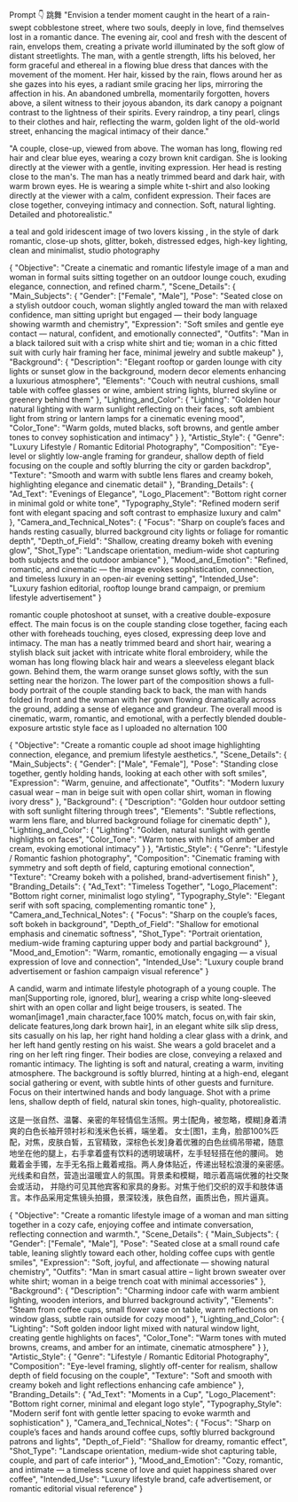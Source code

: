 Prompt 👇 
跳舞
"Envision a tender moment caught in the heart of a rain-swept cobblestone street, where two souls, deeply in love, find themselves lost in a romantic dance. The evening air, cool and fresh with the descent of rain, envelops them, creating a private world illuminated by the soft glow of distant streetlights. The man, with a gentle strength, lifts his beloved, her form graceful and ethereal in a flowing blue dress that dances with the movement of the moment. Her hair, kissed by the rain, flows around her as she gazes into his eyes, a radiant smile gracing her lips, mirroring the affection in his. An abandoned umbrella, momentarily forgotten, hovers above, a silent witness to their joyous abandon, its dark canopy a poignant contrast to the lightness of their spirits. Every raindrop, a tiny pearl, clings to their clothes and hair, reflecting the warm, golden light of the old-world street, enhancing the magical intimacy of their dance."




"A couple, close-up, viewed from above. The woman has long, flowing red hair and clear blue eyes, wearing a cozy brown knit cardigan. She is looking directly at the viewer with a gentle, inviting expression. Her head is resting close to the man's. The man has a neatly trimmed beard and dark hair, with warm brown eyes. He is wearing a simple white t-shirt and also looking directly at the viewer with a calm, confident expression. Their faces are close together, conveying intimacy and connection. Soft, natural lighting. Detailed and photorealistic."


a teal and gold iridescent image of two lovers kissing , in the style of dark romantic, close-up shots, glitter, bokeh, distressed edges, high-key lighting, clean and minimalist, studio photography


{
  "Objective": "Create a cinematic and romantic lifestyle image of a man and woman in formal suits sitting together on an outdoor lounge couch, exuding elegance, connection, and refined charm.",
  "Scene_Details": {
    "Main_Subjects": {
      "Gender": ["Female", "Male"],
      "Pose": "Seated close on a stylish outdoor couch, woman slightly angled toward the man with relaxed confidence, man sitting upright but engaged — their body language showing warmth and chemistry",
      "Expression": "Soft smiles and gentle eye contact — natural, confident, and emotionally connected",
      "Outfits": "Man in a black tailored suit with a crisp white shirt and tie; woman in a chic fitted suit with curly hair framing her face, minimal jewelry and subtle makeup"
    },
    "Background": {
      "Description": "Elegant rooftop or garden lounge with city lights or sunset glow in the background, modern decor elements enhancing a luxurious atmosphere",
      "Elements": "Couch with neutral cushions, small table with coffee glasses or wine, ambient string lights, blurred skyline or greenery behind them"
    },
    "Lighting_and_Color": {
      "Lighting": "Golden hour natural lighting with warm sunlight reflecting on their faces, soft ambient light from string or lantern lamps for a cinematic evening mood",
      "Color_Tone": "Warm golds, muted blacks, soft browns, and gentle amber tones to convey sophistication and intimacy"
    }
  },
  "Artistic_Style": {
    "Genre": "Luxury Lifestyle / Romantic Editorial Photography",
    "Composition": "Eye-level or slightly low-angle framing for grandeur, shallow depth of field focusing on the couple and softly blurring the city or garden backdrop",
    "Texture": "Smooth and warm with subtle lens flares and creamy bokeh, highlighting elegance and cinematic detail"
  },
  "Branding_Details": {
    "Ad_Text": "Evenings of Elegance",
    "Logo_Placement": "Bottom right corner in minimal gold or white tone",
    "Typography_Style": "Refined modern serif font with elegant spacing and soft contrast to emphasize luxury and calm"
  },
  "Camera_and_Technical_Notes": {
    "Focus": "Sharp on couple’s faces and hands resting casually, blurred background city lights or foliage for romantic depth",
    "Depth_of_Field": "Shallow, creating dreamy bokeh with evening glow",
    "Shot_Type": "Landscape orientation, medium-wide shot capturing both subjects and the outdoor ambiance"
  },
  "Mood_and_Emotion": "Refined, romantic, and cinematic — the image evokes sophistication, connection, and timeless luxury in an open-air evening setting",
  "Intended_Use": "Luxury fashion editorial, rooftop lounge brand campaign, or premium lifestyle advertisement"
}

romantic couple photoshoot at sunset, with a creative double-exposure effect. The main focus is on the couple standing close together, facing each other with foreheads touching, eyes closed, expressing deep love and intimacy. The man has a neatly trimmed beard and short hair, wearing a stylish black suit jacket with intricate white floral embroidery, while the woman has long flowing black hair and wears a sleeveless elegant black gown. Behind them, the warm orange sunset glows softly, with the sun setting near the horizon. The lower part of the composition shows a full-body portrait of the couple standing back to back, the man with hands folded in front and the woman with her gown flowing dramatically across the ground, adding a sense of elegance and grandeur.
The overall mood is cinematic, warm, romantic, and emotional, with a perfectly blended double-exposure artıstic style
face as l uploaded no alternation 100


{
  "Objective": "Create a romantic couple ad shoot image highlighting connection, elegance, and premium lifestyle aesthetics.",
  "Scene_Details": {
    "Main_Subjects": {
      "Gender": ["Male", "Female"],
      "Pose": "Standing close together, gently holding hands, looking at each other with soft smiles",
      "Expression": "Warm, genuine, and affectionate",
      "Outfits": "Modern luxury casual wear – man in beige suit with open collar shirt, woman in flowing ivory dress"
    },
    "Background": {
      "Description": "Golden hour outdoor setting with soft sunlight filtering through trees",
      "Elements": "Subtle reflections, warm lens flare, and blurred background foliage for cinematic depth"
    },
    "Lighting_and_Color": {
      "Lighting": "Golden, natural sunlight with gentle highlights on faces",
      "Color_Tone": "Warm tones with hints of amber and cream, evoking emotional intimacy"
    }
  },
  "Artistic_Style": {
    "Genre": "Lifestyle / Romantic fashion photography",
    "Composition": "Cinematic framing with symmetry and soft depth of field, capturing emotional connection",
    "Texture": "Creamy bokeh with a polished, brand-advertisement finish"
  },
  "Branding_Details": {
    "Ad_Text": "Timeless Together",
    "Logo_Placement": "Bottom right corner, minimalist logo styling",
    "Typography_Style": "Elegant serif with soft spacing, complementing romantic tone"
  },
  "Camera_and_Technical_Notes": {
    "Focus": "Sharp on the couple’s faces, soft bokeh in background",
    "Depth_of_Field": "Shallow for emotional emphasis and cinematic softness",
    "Shot_Type": "Portrait orientation, medium-wide framing capturing upper body and partial background"
  },
  "Mood_and_Emotion": "Warm, romantic, emotionally engaging — a visual expression of love and connection",
  "Intended_Use": "Luxury couple brand advertisement or fashion campaign visual reference"
}



A candid, warm and intimate lifestyle photograph of a young couple. 
The man[Supporting role, ignored, blur], wearing a crisp white long-sleeved shirt with an open collar and light beige trousers, 
is seated. The woman[image1 ,main character,face 100% match, focus on,with fair skin, delicate features,long dark brown hair], 
in an elegant white silk slip dress, sits casually on his lap, her right hand holding a clear glass with a drink, 
and her left hand gently resting on his waist. She wears a gold bracelet and a ring on her left ring finger. 
Their bodies are close, conveying a relaxed and romantic intimacy. The lighting is soft and natural, creating a warm, inviting atmosphere. 
The background is softly blurred, hinting at a high-end, elegant social gathering or event, with subtle hints of other guests and furniture. 
Focus on their intertwined hands and body language.
Shot with a prime lens, shallow depth of field, natural skin tones, high-quality, photorealistic.

这是一张自然、温馨、亲密的年轻情侣生活照。男士[配角，被忽略，模糊]身着清爽的白色长袖开领衬衫和浅米色长裤，端坐着。
女士[图1，主角，脸部100%匹配，对焦，皮肤白皙，五官精致，深棕色长发]身着优雅的白色丝绸吊带裙，随意地坐在他的腿上，右手拿着盛有饮料的透明玻璃杯，左手轻轻搭在他的腰间。
她戴着金手镯，左手无名指上戴着戒指。两人身体贴近，传递出轻松浪漫的亲密感。光线柔和自然，营造出温暖宜人的氛围。背景柔和模糊，暗示着高端优雅的社交聚会或活动，
并隐约可见其他宾客和家具的身影。对焦于他们交织的双手和肢体语言。本作品采用定焦镜头拍摄，景深较浅，肤色自然，画质出色，照片逼真。


{
  "Objective": "Create a romantic lifestyle image of a woman and man sitting together in a cozy cafe, enjoying coffee and intimate conversation, reflecting connection and warmth.",
  "Scene_Details": {
    "Main_Subjects": {
      "Gender": ["Female", "Male"],
      "Pose": "Seated close at a small round cafe table, leaning slightly toward each other, holding coffee cups with gentle smiles",
      "Expression": "Soft, joyful, and affectionate — showing natural chemistry",
      "Outfits": "Man in smart casual attire – light brown sweater over white shirt; woman in a beige trench coat with minimal accessories"
    },
    "Background": {
      "Description": "Charming indoor cafe with warm ambient lighting, wooden interiors, and blurred background activity",
      "Elements": "Steam from coffee cups, small flower vase on table, warm reflections on window glass, subtle rain outside for cozy mood"
    },
    "Lighting_and_Color": {
      "Lighting": "Soft golden indoor light mixed with natural window light, creating gentle highlights on faces",
      "Color_Tone": "Warm tones with muted browns, creams, and amber for an intimate, cinematic atmosphere"
    }
  },
  "Artistic_Style": {
    "Genre": "Lifestyle / Romantic Editorial Photography",
    "Composition": "Eye-level framing, slightly off-center for realism, shallow depth of field focusing on the couple",
    "Texture": "Soft and smooth with creamy bokeh and light reflections enhancing cafe ambience"
  },
  "Branding_Details": {
    "Ad_Text": "Moments in a Cup",
    "Logo_Placement": "Bottom right corner, minimal and elegant logo style",
    "Typography_Style": "Modern serif font with gentle letter spacing to evoke warmth and sophistication"
  },
  "Camera_and_Technical_Notes": {
    "Focus": "Sharp on couple’s faces and hands around coffee cups, softly blurred background patrons and lights",
    "Depth_of_Field": "Shallow for dreamy, romantic effect",
    "Shot_Type": "Landscape orientation, medium-wide shot capturing table, couple, and part of cafe interior"
  },
  "Mood_and_Emotion": "Cozy, romantic, and intimate — a timeless scene of love and quiet happiness shared over coffee",
  "Intended_Use": "Luxury lifestyle brand, cafe advertisement, or romantic editorial visual reference"
}
